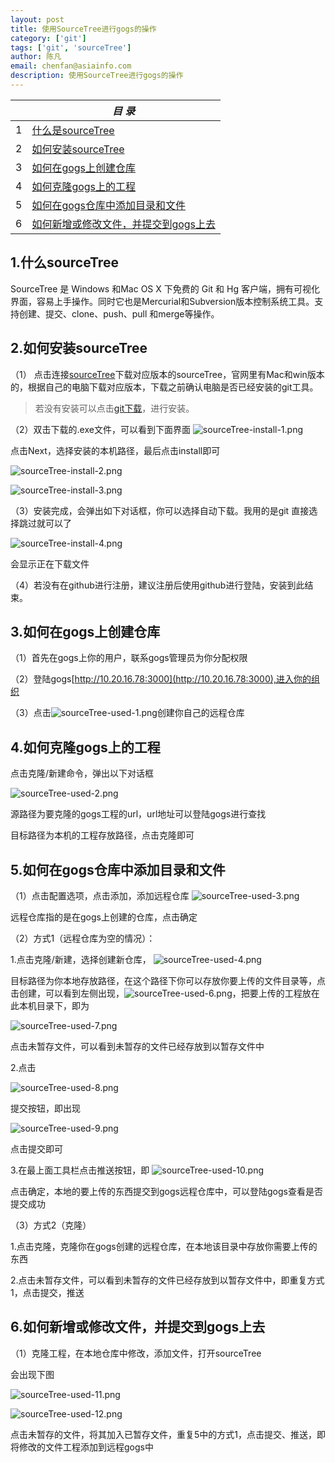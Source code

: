 ```yaml
---
layout: post
title: 使用SourceTree进行gogs的操作
category: ['git']
tags: ['git', 'sourceTree']
author: 陈凡
email: chenfan@asiainfo.com
description: 使用SourceTree进行gogs的操作
---
```


|  |  *目 录* |
| --- | --- |
| 1 | [什么是sourceTree](#begin) |
| 2 | [如何安装sourceTree](#1st) |
| 3 | [如何在gogs上创建仓库](#2nd) |
| 4 | [如何克隆gogs上的工程](#3rd) |
| 5 | [如何在gogs仓库中添加目录和文件](#4ur) |
| 6 | [如何新增或修改文件，并提交到gogs上去](#end) |

<a id="begin"></a>

## 1.什么sourceTree

SourceTree 是 Windows 和Mac OS X 下免费的 Git 和 Hg 客户端，拥有可视化界面，容易上手操作。同时它也是Mercurial和Subversion版本控制系统工具。支持创建、提交、clone、push、pull 和merge等操作。

<a id="1st"></a>

## 2.如何安装sourceTree

（1） 点击连接[sourceTree](https://www.sourcetreeapp.com/)下载对应版本的sourceTree，官网里有Mac和win版本的，根据自己的电脑下载对应版本，下载之前确认电脑是否已经安装的git工具。

>若没有安装可以点击[git下载](https://git-scm.com/downloads)，进行安装。

（2）双击下载的.exe文件，可以看到下面界面
![sourceTree-install-1.png](/images/chenfan/sourceTree-install-1.png)

点击Next，选择安装的本机路径，最后点击install即可

![sourceTree-install-2.png](/images/chenfan/sourceTree-install-2.png)
 
![sourceTree-install-3.png](/images/chenfan/sourceTree-install-3.png)

（3）安装完成，会弹出如下对话框，你可以选择自动下载。我用的是git 直接选择跳过就可以了

![sourceTree-install-4.png](/images/chenfan/sourceTree-install-4.png)

会显示正在下载文件

（4）若没有在github进行注册，建议注册后使用github进行登陆，安装到此结束。

<a id="2nd"></a>

## 3.如何在gogs上创建仓库

（1）首先在gogs上你的用户，联系gogs管理员为你分配权限

（2）登陆gogs[http://10.20.16.78:3000](http://10.20.16.78:3000),进入你的组织

（3）点击![sourceTree-used-1.png](/images/chenfan/sourceTree-used-1.png)创建你自己的远程仓库

<a id="3rd"></a>

## 4.如何克隆gogs上的工程

点击克隆/新建命令，弹出以下对话框

![sourceTree-used-2.png](/images/chenfan/sourceTree-used-2.png)

源路径为要克隆的gogs工程的url，url地址可以登陆gogs进行查找

目标路径为本机的工程存放路径，点击克隆即可

<a id="4ur"></a>

## 5.如何在gogs仓库中添加目录和文件

（1）点击配置选项，点击添加，添加远程仓库
![sourceTree-used-3.png](/images/chenfan/sourceTree-used-3.png)

远程仓库指的是在gogs上创建的仓库，点击确定

（2）方式1（远程仓库为空的情况）：

1.点击克隆/新建，选择创建新仓库，
![sourceTree-used-4.png](/images/chenfan/sourceTree-used-4.png)

目标路径为你本地存放路径，在这个路径下你可以存放你要上传的文件目录等，点击创建，可以看到左侧出现，![sourceTree-used-6.png](/images/chenfan/sourceTree-used-6.png)，把要上传的工程放在此本机目录下，即为

![sourceTree-used-7.png](/images/chenfan/sourceTree-used-7.png)

点击未暂存文件，可以看到未暂存的文件已经存放到以暂存文件中

2.点击

![sourceTree-used-8.png](/images/chenfan/sourceTree-used-8.png)

提交按钮，即出现

![sourceTree-used-9.png](/images/chenfan/sourceTree-used-9.png)

点击提交即可

3.在最上面工具栏点击推送按钮，即
![sourceTree-used-10.png](/images/chenfan/sourceTree-used-10.png)

点击确定，本地的要上传的东西提交到gogs远程仓库中，可以登陆gogs查看是否提交成功

（3）方式2（克隆）

1.点击克隆，克隆你在gogs创建的远程仓库，在本地该目录中存放你需要上传的东西

2.点击未暂存文件，可以看到未暂存的文件已经存放到以暂存文件中，即重复方式1，点击提交，推送


<a id="end"></a>

## 6.如何新增或修改文件，并提交到gogs上去

（1）克隆工程，在本地仓库中修改，添加文件，打开sourceTree

会出现下图

![sourceTree-used-11.png](/images/chenfan/sourceTree-used-11.png)

![sourceTree-used-12.png](/images/chenfan/sourceTree-used-12.png)

点击未暂存的文件，将其加入已暂存文件，重复5中的方式1，点击提交、推送，即将修改的文件工程添加到远程gogs中


